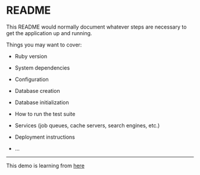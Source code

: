 # README

This README would normally document whatever steps are necessary to get the
application up and running.

Things you may want to cover:

* Ruby version

* System dependencies

* Configuration

* Database creation

* Database initialization

* How to run the test suite

* Services (job queues, cache servers, search engines, etc.)

* Deployment instructions

* ...

---

This demo is learning from [here](https://scotch.io/tutorials/build-a-restful-json-api-with-rails-5-part-one)
